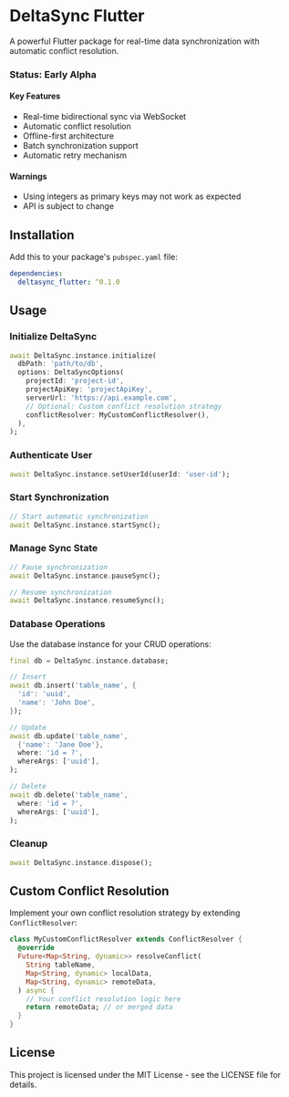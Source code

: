 # DeltaSync Flutter

A powerful Flutter package for real-time data synchronization with automatic conflict resolution.

### Status: Early Alpha

#### Key Features
- Real-time bidirectional sync via WebSocket
- Automatic conflict resolution
- Offline-first architecture
- Batch synchronization support
- Automatic retry mechanism

#### Warnings
- Using integers as primary keys may not work as expected
- API is subject to change

## Installation

Add this to your package's `pubspec.yaml` file:

```yaml
dependencies:
  deltasync_flutter: ^0.1.0
```

## Usage

### Initialize DeltaSync

```dart
await DeltaSync.instance.initialize(
  dbPath: 'path/to/db',
  options: DeltaSyncOptions(
    projectId: 'project-id',
    projectApiKey: 'projectApiKey',
    serverUrl: 'https://api.example.com',
    // Optional: Custom conflict resolution strategy
    conflictResolver: MyCustomConflictResolver(),
  ),
);
```

### Authenticate User

```dart
await DeltaSync.instance.setUserId(userId: 'user-id');
```

### Start Synchronization

```dart
// Start automatic synchronization
await DeltaSync.instance.startSync();
```

### Manage Sync State

```dart
// Pause synchronization
await DeltaSync.instance.pauseSync();

// Resume synchronization
await DeltaSync.instance.resumeSync();
```

### Database Operations

Use the database instance for your CRUD operations:

```dart
final db = DeltaSync.instance.database;

// Insert
await db.insert('table_name', {
  'id': 'uuid',
  'name': 'John Doe',
});

// Update
await db.update('table_name',
  {'name': 'Jane Doe'},
  where: 'id = ?',
  whereArgs: ['uuid'],
);

// Delete
await db.delete('table_name',
  where: 'id = ?',
  whereArgs: ['uuid'],
);
```

### Cleanup

```dart
await DeltaSync.instance.dispose();
```

## Custom Conflict Resolution

Implement your own conflict resolution strategy by extending `ConflictResolver`:

```dart
class MyCustomConflictResolver extends ConflictResolver {
  @override
  Future<Map<String, dynamic>> resolveConflict(
    String tableName,
    Map<String, dynamic> localData,
    Map<String, dynamic> remoteData,
  ) async {
    // Your conflict resolution logic here
    return remoteData; // or merged data
  }
}
```

## License

This project is licensed under the MIT License - see the LICENSE file for details.